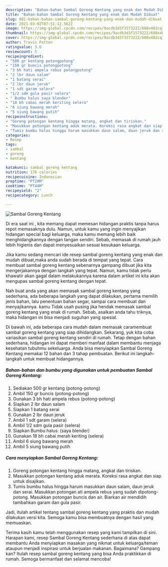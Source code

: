 ```yaml
---
description: "Bahan-bahan Sambal Goreng Kentang yang enak dan Mudah Dibuat"
title: "Bahan-bahan Sambal Goreng Kentang yang enak dan Mudah Dibuat"
slug: 801-bahan-bahan-sambal-goreng-kentang-yang-enak-dan-mudah-dibuat
date: 2021-03-02T07:51:12.562Z
image: https://img-global.cpcdn.com/recipes/9acdb3d3f1573222/680x482cq70/sambal-goreng-kentang-foto-resep-utama.jpg
thumbnail: https://img-global.cpcdn.com/recipes/9acdb3d3f1573222/680x482cq70/sambal-goreng-kentang-foto-resep-utama.jpg
cover: https://img-global.cpcdn.com/recipes/9acdb3d3f1573222/680x482cq70/sambal-goreng-kentang-foto-resep-utama.jpg
author: Travis Patton
ratingvalue: 3.6
reviewcount: 5
recipeingredient:
- "500 gr kentang potongpotong"
- "150 gr buncis potongpotong"
- "3 bh hati ampela rebus potongpotong"
- "2 lbr daun salam"
- "1 batang serai"
- "2 lbr daun jeruk"
- "1 sdt garam selera"
- "1/2 sdm gula pasir selera"
- " Bumbu halus saya blender"
- "18 bh cabai merah keriting selera"
- "6 siung bawang merah"
- "5 siung bawang putih"
recipeinstructions:
- "Goreng potongan kentang hingga matang, angkat dan tiriskan."
- "Masukkan potongan kentang aduk merata. Koreksi rasa angkat dan siap untuk disajikan."
- "Tumis bumbu halus hingga harum masukkan daun salam, daun jeruk dan serai. Masukkan potongan ati ampela rebus yang sudah dipotong-potong. Masukkan potongan buncis dan air. Biarkan air mendidih tambahkan garam dan gula pasir."
categories:
- Resep
tags:
- sambal
- goreng
- kentang

katakunci: sambal goreng kentang 
nutrition: 176 calories
recipecuisine: Indonesian
preptime: "PT29M"
cooktime: "PT44M"
recipeyield: "2"
recipecategory: Lunch

---
```



![Sambal Goreng Kentang](https://img-global.cpcdn.com/recipes/9acdb3d3f1573222/680x482cq70/sambal-goreng-kentang-foto-resep-utama.jpg)

Di era  saat ini , kita memang dapat memesan hidangan praktis tanpa harus repot memasaknya dulu. Namun, untuk kamu yang ingin menyajikan hidangan special bagi keluarga, maka kamu memang lebih baik menghidangkannya dengan tangan sendiri. Sebab, memasak di rumah jauh lebih higienis dan dapat menyesuaikan sesuai kesukaan keluarga.

Jika kamu sedang mencari ide resep sambal goreng kentang yang enak dan mudah dibuat,maka anda sudah berada di tempat yang tepat. Cara membuat sambal goreng kentang  sebenarnya gampang dibuat jika kita mengerjakannya dengan langkah yang tepat. Namun, kamu tidak perlu khawatir akan gagal dalam melakukannya 
karena dalam artikel ini kita akan mengupas sambal goreng kentang dengan tepat.  



Nah buat anda yang akan memasak sambal goreng kentang yang sederhana, ada beberapa langkah yang dapat dilakukan, pertama memilih jenis bahan, lalu penentuan bahan segar, sampai cara membuat dan menyajikannya. kamu Tidak usah pusing jika hendak memasak sambal goreng kentang yang enak di rumah. Sebab, asalkan anda  tahu triknya, maka hidangan ini bisa menjadi suguhan yang spesial.

Di bawah ini, ada beberapa cara mudah dalam memasak caramembuat sambal goreng kentang yang siap dihidangkan. Sekarang, yuk kita coba variasikan sambal goreng kentang sendiri di rumah. Tetap dengan bahan sederhana, hidangan ini dapat memberi manfaat dalam membantu menjaga kesehatan tubuhmu sekeluarga. Anda bisa menyiapkan Sambal Goreng Kentang memakai 12 bahan dan 3 tahap pembuatan. Berikut ini langkah-langkah untuk membuat hidangannya.

<!--inarticleads1-->

##### Bahan-bahan dan bumbu yang digunakan untuk pembuatan Sambal Goreng Kentang:

1. Sediakan 500 gr kentang (potong-potong)
1. Ambil 150 gr buncis (potong-potong)
1. Gunakan 3 bh hati ampela rebus (potong-potong)
1. Siapkan 2 lbr daun salam
1. Siapkan 1 batang serai
1. Gunakan 2 lbr daun jeruk
1. Ambil 1 sdt garam (selera)
1. Ambil 1/2 sdm gula pasir (selera)
1. Siapkan  Bumbu halus: (saya blender)
1. Gunakan 18 bh cabai merah keriting (selera)
1. Ambil 6 siung bawang merah
1. Ambil 5 siung bawang putih




<!--inarticleads2-->

##### Cara menyiapkan Sambal Goreng Kentang:

1. Goreng potongan kentang hingga matang, angkat dan tiriskan.
1. Masukkan potongan kentang aduk merata. Koreksi rasa angkat dan siap untuk disajikan.
1. Tumis bumbu halus hingga harum masukkan daun salam, daun jeruk dan serai. Masukkan potongan ati ampela rebus yang sudah dipotong-potong. Masukkan potongan buncis dan air. Biarkan air mendidih tambahkan garam dan gula pasir.




Jadi, itulah artikel tentang  sambal goreng kentang  yang praktis dan mudah dilakukan versi kita. Semoga kamu bisa membuatnya dengan hasil yang memuaskan. 

Terima kasih kamu telah menggunakan resep yang kami tampilkan di sini. Harapan kami, resep  Sambal Goreng Kentang sederhana di atas dapat membantu Anda menyiapkan masakan yang nikmat untuk keluarga/teman ataupun menjadi inspirasi untuk berjualan makanan. Bagaimana? Gampang kan? Itulah resep sambal goreng kentang yang bisa Anda praktikkan di rumah. Semoga bermanfaat dan selamat mencoba!

